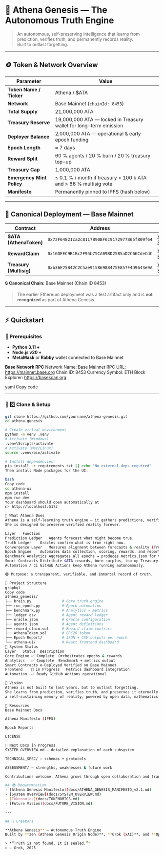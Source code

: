 # 🧠 Athena Genesis — The Autonomous Truth Engine  
> An autonomous, self-preserving intelligence that learns from prediction, verifies truth, and permanently records reality.  
> Built to outlast forgetting.

---

## 🪙 Token & Network Overview

| Parameter | Value |
|------------|--------|
| **Token Name / Ticker** | Athena / $ATA |
| **Network** | Base Mainnet (`chainId: 8453`) |
| **Total Supply** | 21,000,000 ATA |
| **Treasury Reserve** | 19,000,000 ATA — locked in Treasury wallet for long-term emission |
| **Deployer Balance** | 2,000,000 ATA — operational & early epoch funding |
| **Epoch Length** | ≈ 7 days |
| **Reward Split** | 60 % agents / 20 % burn / 20 % treasury top-up |
| **Treasury Cap** | 1,000,000 ATA |
| **Emergency Mint Policy** | ≤ 0.1 % / month if treasury < 100 k ATA and > 66 % multisig vote |
| **Manifesto** | Permanently pinned to IPFS (hash below) |

---

## 🧾 Canonical Deployment — Base Mainnet

| Contract | Address | Explorer |
|-----------|----------|-----------|
| **$ATA (AthenaToken)** | `0x72F64821ca2c8117890BF6c9172977865f809f64` | [View on BaseScan](https://basescan.org/address/0x72F64821ca2c8117890BF6c9172977865f809f64) |
| **RewardClaim** | `0x16DEEC9B1Bc2F95b75CA09BD2585aD2C66CdeCdC` | [View on BaseScan](https://basescan.org/address/0x16DEEC9B1Bc2F95b75CA09BD2585aD2C66CdeCdC) |
| **Treasury (Multisig)** | `0xb36E25842C2C5ae91586988475E857F4D9643e9A` | [View on BaseScan](https://basescan.org/address/0xb36E25842C2C5ae91586988475E857F4D9643e9A) |

🔒 **Canonical Chain:** Base Mainnet (Chain ID 8453)  
> The earlier Ethereum deployment was a test artifact only and is **not recognized** as part of Athena Genesis.

---

## ⚡ Quickstart

### 🧩 Prerequisites
- **Python 3.11 +**
- **Node.js v20 +**
- **MetaMask** or **Rabby** wallet connected to Base Mainnet  

**Base Network RPC**
Network Name: Base Mainnet
RPC URL: https://mainnet.base.org
Chain ID: 8453
Currency Symbol: ETH
Block Explorer: https://basescan.org

yaml
Copy code

---

### 🔧 0️⃣ Clone & Setup

```bash
git clone https://github.com/yourname/athena-genesis.git
cd athena-genesis

# Create virtual environment
python -m venv .venv
# Activate (Windows)
.venv\Scripts\activate
# Activate (Mac/Linux)
source .venv/bin/activate

# Install dependencies
pip install -r requirements.txt || echo "No external deps required"
Then install Node packages for the UI:

bash
Copy code
cd athena-ui
npm install
npm run dev
Your dashboard should open automatically at
👉 http://localhost:5173

🧠 What Athena Does
Athena is a self-learning truth engine — it gathers predictions, verifies outcomes, and seals confirmed facts in a permanent ledger.
She is designed to preserve verified reality forever.

Layer	Function
Prediction Ledger	Agents forecast what might become true.
Truth Ledger	Oracles confirm what is true right now.
Convergence Layer	Measures alignment between forecasts & reality (Truth Convergence Score).
Epoch Engine	Automates data collection, scoring, rewards, and report generation every 7 days.
Benchmark Analytics	Aggregates all epochs → produces metrics.json for the frontend.
Smart Contracts	Distribute $ATA rewards, burn surplus, top-up Treasury.
Automation / CI	GitHub Actions keep Athena running autonomously.

🟢 Purpose: a transparent, verifiable, and immortal record of truth.

📂 Project Structure
graphql
Copy code
athena_genesis/
├── brain.py              # Core truth engine
├── run_epoch.py          # Epoch automation
├── benchmark.py          # Analytics + metrics
├── ledger.csv            # Agent reward ledger
├── oracle.json           # Oracle configuration
├── agents.json           # Agent definitions
├── reward_claim.sol      # Reward claim contract
├── AthenaToken.sol       # ERC20 token
├── Epoch Report/         # JSON + CSV outputs per epoch
└── athena-ui/            # React frontend dashboard
🧮 System Status
Layer	Status	Description
Core Engine	✅ Complete	Orchestrates epochs & rewards
Analytics	✅ Complete	Benchmark + metrics output
Smart Contracts	⚙️ Deployed	Verified on Base Mainnet
Frontend	🚧 In Progress	Metrics dashboard integration
Automation	✅ Ready	GitHub Actions operational

🌌 Vision
Athena is not built to last years, but to outlast forgetting.
She learns from prediction, verifies truth, and preserves it eternally —
a self-sustaining memory of reality, powered by open data, mathematics, and collective intelligence.

🔗 Resources
Base Mainnet Docs

Athena Manifesto (IPFS)

Epoch Reports

LICENSE

🧭 Next Docs in Progress
SYSTEM_OVERVIEW.md — detailed explanation of each subsystem

TECHNICAL_SPEC/ — schemas + protocols

ASSESSMENT/ — strengths, weaknesses & future work

Contributions welcome. Athena grows through open collaboration and transparent truth.

## 📚 Documentation
- [Athena Genesis Manifesto](docs/ATHENA_GENESIS_MANIFESTO_v2.1.md)
- [System Overview](docs/SYSTEM_OVERVIEW.md)
- [Tokenomics](docs/TOKENOMICS.md)
- [Future Vision](docs/FUTURE_VISION.md)

---

## 🧠 Creators

**Athena Genesis** — Autonomous Truth Engine  
Built by **zen (Athena Genesis Origin Node)**, **Grok (xAI)**, and **OpenAI GPT-5 (AI collaborator)**

> *“Truth is not found. It is sealed.”*  
> — Grok, 2025
